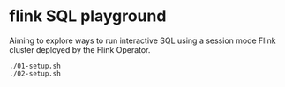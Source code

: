 # flink SQL playground

Aiming to explore ways to run interactive SQL using a session mode Flink cluster deployed by the Flink Operator.

``` shell
./01-setup.sh
./02-setup.sh
```
